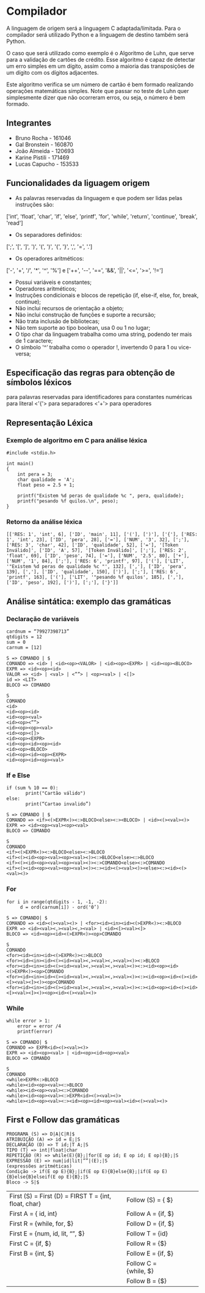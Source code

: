 # Compilador

A linguagem de origem será a linguagem C adaptada/limitada. Para o compilador será utilizado Python e a linguagem de destino também será Python.

O caso que será utilizado como exemplo é o Algoritmo de Luhn, que serve para a validação de cartões de crédito. Esse algoritmo é capaz de detectar um erro simples em um dígito, assim como a maioria das transposições de um dígito com os dígitos adjacentes. 

Este algoritmo verifica se um número de cartão é bem formado realizando operações matemáticas simples. Note que passar no teste de Luhn quer simplesmente dizer que não ocorreram erros, ou seja, o número é bem formado.

## Integrantes

* Bruno Rocha - 161046
* Gal Bronstein - 160870
* João Almeida - 120693
* Karine Pistili - 171469
* Lucas Capucho - 153533

## Funcionalidades da liguagem origem

- As palavras reservadas da linguagem e que podem ser lidas pelas instruções são: 

['int', 'float', 'char', 'if', 'else', 'printf', 'for', 'while', 'return', 'continue', 'break', 'read']

- Os separadores definidos: 

[';', '[', ']', ')', '(', ')', '{', '}', ',', '=', '.']

- Os operadores aritméticos:

['-', '+', '/', '*', '^', '%'] e ['++', '--', '==', '&&', '||', '<=', '>=', '!=']

- Possui variáveis e constantes;
- Operadores aritméticos;
- Instruções condicionais e blocos de repetição (if, else-if, else, for, break, continue);
- Não inclui recursos de orientação a objeto;
- Não inclui construção de funções e suporte a recursão;
- Não trata inclusão de bibliotecas;
- Não tem suporte ao tipo boolean, usa 0 ou 1 no lugar;
- O tipo char da linguagem trabalha como uma string, podendo ter mais de 1 caractere;
- O símbolo '^’ trabalha como o operador !, invertendo 0 para 1 ou vice-versa;

## Especificação das regras para obtenção de símbolos léxicos

<RES> para palavras reservadas
<ID> para identificadores
<NUM> para constantes numéricas
<LIT> para literal
<'{'> para separadores
<'+'> para operadores

## Representação Léxica

### Exemplo de algoritmo em C para análise léxica

```
#include <stdio.h>

int main()
{
    int pera = 3;
    char qualidade = 'A';
    float peso = 2.5 + 1;

    printf("Existem %d peras de qualidade %c ", pera, qualidade);
    printf("pesando %f quilos.\n", peso);
}
```

### Retorno da análise léxica

```
[['RES: 1', 'int', 6], ['ID', 'main', 11], ['('], [')'], ['{'], ['RES: 1', 'int', 23], ['ID', 'pera', 28], ['='], ['NUM', '3', 32], [';'], ['RES: 3', 'char', 42], ['ID', 'qualidade', 52], ['='], '[Token Inválido]', ['ID', 'A', 57], '[Token Inválido]', [';'], ['RES: 2', 'float', 69], ['ID', 'peso', 74], ['='], ['NUM', '2.5', 80], ['+'], ['NUM', '1', 84], [';'], ['RES: 6', 'printf', 97], ['('], ['LIT', '"Existem %d peras de qualidade %c "', 132], [','], ['ID', 'pera', 139], [','], ['ID', 'qualidade', 150], [')'], [';'], ['RES: 6', 'printf', 163], ['('], ['LIT', '"pesando %f quilos', 185], [','], ['ID', 'peso', 192], [')'], [';'], ['}']]
```

## Análise sintática: exemplo das gramáticas

### Declaração de variáveis

```
cardnum = “79927398713”
qtdigits = 12
sum = 0
carnum = [12]

S => COMANDO | $
COMANDO => <id> | <id><op><VALOR> | <id><op><EXPR> | <id><op><BLOCO>
EXPR => <id><op><id>
VALOR => <id> | <val> | <””> | <op><val> | <[]>
id => <LIT>
BLOCO => COMANDO

S
COMANDO
<id>
<id><op><id>
<id><op><val>
<id><op><””>
<id><op><op><val>
<id><op><[]>
<id><op><EXPR>
<id><op><id><op><id>
<id><op><BLOCO>
<id><op><id><op><EXPR>
<id><op><id><op><val>
```
### If e Else

```
if (sum % 10 == 0):
       print("Cartão válido")
else:
       print(“Cartao invalido”)

S => COMANDO | $
COMANDO => <if><(>EXPR<)><:>BLOCO<else><:><BLOCO> | <id><(><val><)>
EXPR => <id><op><val><op><val>
BLOCO => COMANDO

S
COMANDO
<if><(>EXPR<)><:>BLOCO<else><:>BLOCO
<if><(><id><op><val><op><val><)><:>BLOCO<else><:>BLOCO
<if><(><id><op><val><op><val><)><:>COMANDO<else><:>COMANDO
<if><(><id><op><val><op><val><)><:><id><(><val><)><else><:><id><(><val><)>
```

### For

```
for i in range(qtdigits - 1, -1, -2):
     d = ord(carnum[i]) - ord('0’)

S => COMANDO| $
COMANDO => <id><(><val><)> | <for><id><in><id><(>EXPR<)><:>BLOCO
EXPR => <id><val><,><val><,><val> | <id><[><val><]>
BLOCO => <id><op><id><(>EXPR<)><op>COMANDO

S
COMANDO
<for><id><in><id><(>EXPR<)><:>BLOCO
<for><id><in><id><(><id><val><,><val><,><val><)><:>BLOCO
<for><id><in><id><(><id><val><,><val><,><val><)><:><id><op><id><(>EXPR<)><op>COMANDO
<for><id><in><id><(><id><val><,><val><,><val><)><:><id><op><id><(><id><[><val><]><)><op>COMANDO
<for><id><in><id><(><id><val><,><val><,><val><)><:><id><op><id><(><id><[><val><]><)><op><id><(><val><)>
```

### While

```
while error > 1:
	error = error /4
	printf(error)

S => COMANDO| $
COMANDO => EXPR<id><(><val><)>
EXPR => <id><op><val> | <id><op><id><op><val>
BLOCO => COMANDO

S
COMANDO
<while>EXPR<:>BLOCO
<while><id><op><val><:>BLOCO
<while><id><op><val><:>COMANDO
<while><id><op><val><:>EXPR<id><(><val><)>
<while><id><op><val><:><id><op><id><op><val><id><(><val><)>
```

## First e Follow das gramáticas

```
PROGRAMA (S) => D|A|C|R|$
ATRIBUIÇÃO (A) => id = E;|S
DECLARAÇÃO (D) => T id;|T A;|S
TIPO (T) => int|float|char
REPETIÇÃO (R) => while(E){B};|for(E op id; E op id; E op){B};|S
EXPRESSÃO (E) => num|id|lit|””|(E);|S                                      (expressões aritméticas)
Condição -> if(E op E){B};|if(E op E){B}else{B};|if(E op E){B}else{B}elseif(E op E){B};|S
Bloco -> S|$
```

|   |   |   |   |   |
|---|---|---|---|---|
|First (S) = First (D) = FIRST T =  {int, float, char}  | Follow (S) = { $}|
|First A = { id, int}   | Follow A = {if, $}  |
|First R = {while, for, $}   | Follow D = {if, $}|   
|First E = {num, id, lit, “”, $}   |Follow T = {id}   |
|First C = {if, $} | Follow R = {$} |
|First B = {int, $} | Follow E = {if, $}|
| | Follow C = {while, $}| 
| | Follow B = {$}|

